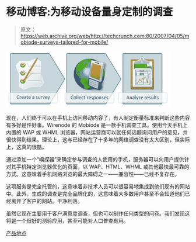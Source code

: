 # 移动博客:为移动设备量身定制的调查

> 原文：<https://web.archive.org/web/http://techcrunch.com:80/2007/04/05/mobiode-surveys-tailored-for-mobile/>

![mobiode.jpg](img/6887ce22ecfd3c03bd579100ac52c38e.png)

现在，人们终于可以在手机上访问移动内容了，有人制定衡量标准来判断这些内容有多好是件好事。Wirenode 的 Mobiode 是一款手机调查工具。使用今天手机上内置的 WAP 或 WHML 浏览器，网站运营商可以就任何话题询问用户的意见，并很快得到结果。理论上，这与已经存在了十多年的网络调查没有太大区别，但实际上，这真的很酷。

通过添加一个“嗅探器”来确定参与调查的人使用的手机，服务器可以向用户提供针对其手机特定浏览器优化的页面，以 WAP、HTML、WHML 或其他最快最可靠的方式。这意味着手机网络浏览的最大障碍之一——兼容性——已经不复存在。

这项服务是完全托管的，这意味着非技术人员可以很容易地集成到他们现有的网站中。此外，生成的调查是完全品牌化的，这意味着大多数用户甚至不会知道他们已经离开了客户的网站。干净利落。

虽然它现在主要用于客户满意度调查，但也可以制作任何类型的问卷。我们发现这将是一个很好的测验应用，甚至可能对人口普查有用。

[产品地点](https://web.archive.org/web/20150926051923/http://www.mobiode.com/)